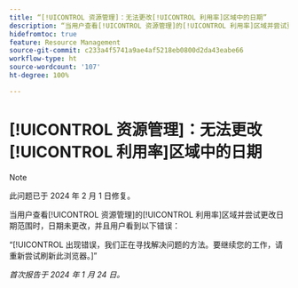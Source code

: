 ```yaml
---
title: “[!UICONTROL 资源管理]：无法更改[!UICONTROL 利用率]区域中的日期”
description: “当用户查看[!UICONTROL 资源管理]的[!UICONTROL 利用率]区域并尝试更改日期范围时，日期未更改，并且用户看到一个错误。”
hidefromtoc: true
feature: Resource Management
source-git-commit: c233a4f5741a9ae4af5218eb0800d2da43eabe66
workflow-type: ht
source-wordcount: '107'
ht-degree: 100%

---
```



# [!UICONTROL 资源管理]：无法更改[!UICONTROL 利用率]区域中的日期

>[!NOTE]
>
>此问题已于 2024 年 2 月 1 日修复。

当用户查看[!UICONTROL 资源管理]的[!UICONTROL 利用率]区域并尝试更改日期范围时，日期未更改，并且用户看到以下错误：

“[!UICONTROL 出现错误，我们正在寻找解决问题的方法。要继续您的工作，请重新尝试刷新此浏览器。]”

_首次报告于 2024 年 1 月 24 日。_
